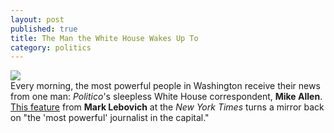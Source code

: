 ```yaml
---
layout: post
published: true
title: The Man the White House Wakes Up To
category: politics
---
```


![](http://wonkette.com/wp-content/uploads/2010/05/mikeallencover.jpg) <br>
Every morning, the most powerful people in Washington receive their news from one man: _Politico_'s sleepless White House correspondent, **Mike Allen**. <a href="http://www.nytimes.com/2010/04/25/magazine/25allen-t.html?pagewanted=all">This feature</a> from **Mark Lebovich** at the _New York Times_ turns a mirror back on "the 'most powerful' journalist in the capital."